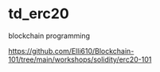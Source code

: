 # td_erc20
blockchain programming

https://github.com/Elli610/Blockchain-101/tree/main/workshops/solidity/erc20-101
